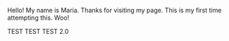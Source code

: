 Hello!
My name is Maria. Thanks for visiting my page. This is my first time attempting this. Woo!

TEST TEST TEST 2.0